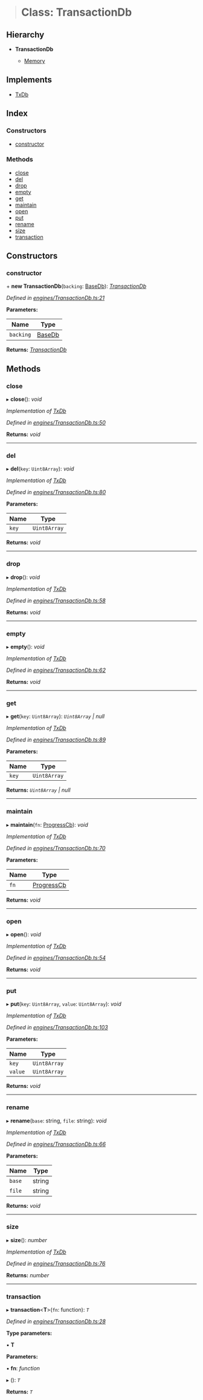 > # Class: TransactionDb

## Hierarchy

* **TransactionDb**

  * [Memory](_memory_.memory.md)

## Implements

* [TxDb](../interfaces/_types_.txdb.md)

## Index

### Constructors

* [constructor](_engines_transactiondb_.transactiondb.md#constructor)

### Methods

* [close](_engines_transactiondb_.transactiondb.md#close)
* [del](_engines_transactiondb_.transactiondb.md#del)
* [drop](_engines_transactiondb_.transactiondb.md#drop)
* [empty](_engines_transactiondb_.transactiondb.md#empty)
* [get](_engines_transactiondb_.transactiondb.md#get)
* [maintain](_engines_transactiondb_.transactiondb.md#maintain)
* [open](_engines_transactiondb_.transactiondb.md#open)
* [put](_engines_transactiondb_.transactiondb.md#put)
* [rename](_engines_transactiondb_.transactiondb.md#rename)
* [size](_engines_transactiondb_.transactiondb.md#size)
* [transaction](_engines_transactiondb_.transactiondb.md#transaction)

## Constructors

###  constructor

\+ **new TransactionDb**(`backing`: [BaseDb](../interfaces/_types_.basedb.md)): *[TransactionDb](_engines_transactiondb_.transactiondb.md)*

*Defined in [engines/TransactionDb.ts:21](https://github.com/polkadot-js/common/blob/cd7aafc/packages/db/src/engines/TransactionDb.ts#L21)*

**Parameters:**

Name | Type |
------ | ------ |
`backing` | [BaseDb](../interfaces/_types_.basedb.md) |

**Returns:** *[TransactionDb](_engines_transactiondb_.transactiondb.md)*

## Methods

###  close

▸ **close**(): *void*

*Implementation of [TxDb](../interfaces/_types_.txdb.md)*

*Defined in [engines/TransactionDb.ts:50](https://github.com/polkadot-js/common/blob/cd7aafc/packages/db/src/engines/TransactionDb.ts#L50)*

**Returns:** *void*

___

###  del

▸ **del**(`key`: `Uint8Array`): *void*

*Implementation of [TxDb](../interfaces/_types_.txdb.md)*

*Defined in [engines/TransactionDb.ts:80](https://github.com/polkadot-js/common/blob/cd7aafc/packages/db/src/engines/TransactionDb.ts#L80)*

**Parameters:**

Name | Type |
------ | ------ |
`key` | `Uint8Array` |

**Returns:** *void*

___

###  drop

▸ **drop**(): *void*

*Implementation of [TxDb](../interfaces/_types_.txdb.md)*

*Defined in [engines/TransactionDb.ts:58](https://github.com/polkadot-js/common/blob/cd7aafc/packages/db/src/engines/TransactionDb.ts#L58)*

**Returns:** *void*

___

###  empty

▸ **empty**(): *void*

*Implementation of [TxDb](../interfaces/_types_.txdb.md)*

*Defined in [engines/TransactionDb.ts:62](https://github.com/polkadot-js/common/blob/cd7aafc/packages/db/src/engines/TransactionDb.ts#L62)*

**Returns:** *void*

___

###  get

▸ **get**(`key`: `Uint8Array`): *`Uint8Array` | null*

*Implementation of [TxDb](../interfaces/_types_.txdb.md)*

*Defined in [engines/TransactionDb.ts:89](https://github.com/polkadot-js/common/blob/cd7aafc/packages/db/src/engines/TransactionDb.ts#L89)*

**Parameters:**

Name | Type |
------ | ------ |
`key` | `Uint8Array` |

**Returns:** *`Uint8Array` | null*

___

###  maintain

▸ **maintain**(`fn`: [ProgressCb](../modules/_types_.md#progresscb)): *void*

*Implementation of [TxDb](../interfaces/_types_.txdb.md)*

*Defined in [engines/TransactionDb.ts:70](https://github.com/polkadot-js/common/blob/cd7aafc/packages/db/src/engines/TransactionDb.ts#L70)*

**Parameters:**

Name | Type |
------ | ------ |
`fn` | [ProgressCb](../modules/_types_.md#progresscb) |

**Returns:** *void*

___

###  open

▸ **open**(): *void*

*Implementation of [TxDb](../interfaces/_types_.txdb.md)*

*Defined in [engines/TransactionDb.ts:54](https://github.com/polkadot-js/common/blob/cd7aafc/packages/db/src/engines/TransactionDb.ts#L54)*

**Returns:** *void*

___

###  put

▸ **put**(`key`: `Uint8Array`, `value`: `Uint8Array`): *void*

*Implementation of [TxDb](../interfaces/_types_.txdb.md)*

*Defined in [engines/TransactionDb.ts:103](https://github.com/polkadot-js/common/blob/cd7aafc/packages/db/src/engines/TransactionDb.ts#L103)*

**Parameters:**

Name | Type |
------ | ------ |
`key` | `Uint8Array` |
`value` | `Uint8Array` |

**Returns:** *void*

___

###  rename

▸ **rename**(`base`: string, `file`: string): *void*

*Implementation of [TxDb](../interfaces/_types_.txdb.md)*

*Defined in [engines/TransactionDb.ts:66](https://github.com/polkadot-js/common/blob/cd7aafc/packages/db/src/engines/TransactionDb.ts#L66)*

**Parameters:**

Name | Type |
------ | ------ |
`base` | string |
`file` | string |

**Returns:** *void*

___

###  size

▸ **size**(): *number*

*Implementation of [TxDb](../interfaces/_types_.txdb.md)*

*Defined in [engines/TransactionDb.ts:76](https://github.com/polkadot-js/common/blob/cd7aafc/packages/db/src/engines/TransactionDb.ts#L76)*

**Returns:** *number*

___

###  transaction

▸ **transaction**<**T**>(`fn`: function): *`T`*

*Defined in [engines/TransactionDb.ts:28](https://github.com/polkadot-js/common/blob/cd7aafc/packages/db/src/engines/TransactionDb.ts#L28)*

**Type parameters:**

▪ **T**

**Parameters:**

▪ **fn**: *function*

▸ (): *`T`*

**Returns:** *`T`*